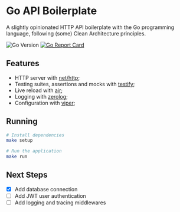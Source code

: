# Go API Boilerplate

A slightly opinionated HTTP API boilerplate with the Go programming language, following (some) Clean Architecture principles.

![Go Version](https://img.shields.io/badge/go%20version-%3E=1.23-61CFDD.svg)
[![Go Report Card](https://goreportcard.com/badge/github.com/mathcale/go-api-boilerplate)](https://goreportcard.com/report/github.com/mathcale/go-api-boilerplate)

## Features

- HTTP server with [net/http](https://pkg.go.dev/net/http#hdr-Servers);
- Testing suites, assertions and mocks with [testify](https://github.com/stretchr/testify);
- Live reload with [air](https://github.com/air-verse/air);
- Logging with [zerolog](https://github.com/rs/zerolog);
- Configuration with [viper](https://github.com/spf13/viper);

## Running

```bash
# Install dependencies
make setup

# Run the application
make run
```

## Next Steps

- [X] Add database connection
- [ ] Add JWT user authentication
- [ ] Add logging and tracing middlewares
